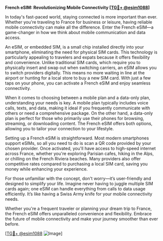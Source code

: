 **French eSIM: Revolutionizing Mobile Connectivity [[TG💪+ @esim1088](https://t.me/s/esim1088)]**

In today's fast-paced world, staying connected is more important than ever. Whether you're traveling to France for business or leisure, having reliable mobile connectivity can make all the difference. Enter the French eSIM—a game-changer in how we think about mobile communication and data access.

An eSIM, or embedded SIM, is a small chip installed directly into your smartphone, eliminating the need for physical SIM cards. This technology is particularly appealing to travelers and expats because it offers flexibility and convenience. Unlike traditional SIM cards, which require you to physically insert and swap out when switching carriers, an eSIM allows you to switch providers digitally. This means no more waiting in line at the airport or hunting for a local store to buy a new SIM card. With just a few taps on your phone, you can activate a French eSIM and enjoy seamless connectivity.

When it comes to choosing between a mobile plan and a data-only plan, understanding your needs is key. A mobile plan typically includes voice calls, texts, and data, making it ideal if you frequently communicate with others or need a comprehensive package. On the other hand, a data-only plan is perfect for those who primarily use their phones for browsing, streaming, or downloading content. The French eSIM offers both options, allowing you to tailor your connection to your lifestyle.

Setting up a French eSIM is straightforward. Most modern smartphones support eSIMs, so all you need to do is scan a QR code provided by your chosen provider. Once activated, you'll have access to high-speed internet across France, whether you're exploring Parisian cafes, hiking in the Alps, or chilling on the French Riviera beaches. Many providers also offer competitive rates compared to purchasing a local SIM card, saving you money while enhancing your experience.

For those unfamiliar with the concept, don't worry—it’s user-friendly and designed to simplify your life. Imagine never having to juggle multiple SIM cards again; one eSIM can handle everything from calls to data usage efficiently. It’s like having a Swiss Army knife for your mobile connectivity needs.

Whether you're a frequent traveler or planning your dream trip to France, the French eSIM offers unparalleled convenience and flexibility. Embrace the future of mobile connectivity and make your journey smoother than ever before. 

[[TG💪+ @esim1088](https://t.me/s/esim1088) ![Image](https://i.postimg.cc/Y0z9fWf4/image.png)]